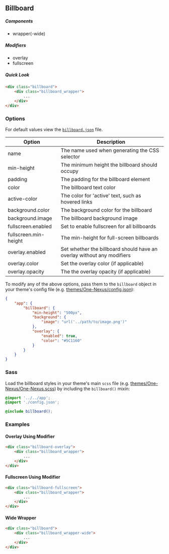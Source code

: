 ## Billboard

##### Components

* wrapper(-wide)

##### Modifiers

* overlay
* fullscreen

##### Quick Look

```html
<div class="billboard">
    <div class="billboard_wrapper">
        ...
    </div>
</div>
```

### Options

For default values view the [`billboard.json`](billboard.json) file.

<table class="table">
    <thead>
        <tr>
            <th>Option</th>
            <th>Description</th>
        </tr>
    </thead>
    <tbody>
        <tr>
            <td>name</td>
            <td>The name used when generating the CSS selector</td>
        </tr>
        <tr>
            <td>min-height</td>
            <td>The minimum height the billboard should occupy</td>
        </tr>
        <tr>
            <td>padding</td>
            <td>The padding for the billboard element</td>
        </tr>
        <tr>
            <td>color</td>
            <td>The billboard text color</td>
        </tr>
        <tr>
            <td>active-color</td>
            <td>The color for 'active' text, such as hovered links</td>
        </tr>
        <tr>
            <td>background.color</td>
            <td>The background color for the billboard</td>
        </tr>
        <tr>
            <td>background.image</td>
            <td>The billboard background image</td>
        </tr>
        <tr>
            <td>fullscreen.enabled</td>
            <td>Set to enable fullscreen for all billboards</td>
        </tr>
        <tr>
            <td>fullscreen.min-height</td>
            <td>The min-height for full-screen billboards</td>
        </tr>
        <tr>
            <td>overlay.enabled</td>
            <td>Set whether the billboard should have an overlay without any modifiers</td>
        </tr>
        <tr>
            <td>overlay.color</td>
            <td>Set the overlay color (if applicable)</td>
        </tr>
        <tr>
            <td>overlay.opacity</td>
            <td>The the overlay opacity (if applicable)</td>
        </tr>
    </tbody>
</table>

To modify any of the above options, pass them to the `billboard` object in your theme's config file (e.g. [themes/One-Nexus/config.json](../../../themes/One-Nexus/config.json)):

```json
{
    "app": {
        "billboard": {
            "min-height": "500px",
            "background": {
                "image": "url('../path/to/image.png')"
            },
            "overlay": {
                "enabled": true,
                "color": "#5C1160"
            }
        }
    }
}
```

### Sass

Load the billboard styles in your theme's main `scss` file (e.g. [themes/One-Nexus/One-Nexus.scss](../../../themes/One-Nexus/One-Nexus.scss)) by including the `billboard()` mixin:

```scss
@import '../../app';
@import './config.json';

@include billboard();
```

### Examples

#### Overlay Using Modifier

```html
<div class="billboard-overlay">
    <div class="billboard_wrapper">
        ...
    </div>
</div>
```

#### Fullscreen Using Modifier

```html
<div class="billboard-fullscreen">
    <div class="billboard_wrapper">
        ...
    </div>
</div>
```

#### Wide Wrapper

```html
<div class="billboard">
    <div class="billboard_wrapper-wide">
        ...
    </div>
</div>
```